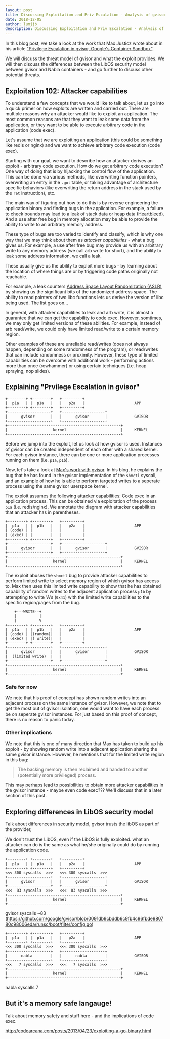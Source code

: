 ```yaml
---
layout: post
title: Discussing Exploitation and Priv Escalation - Analysis of gvisor exploit
date: 2018-12-05
author: lumjjb
description: Discussing Exploitation and Priv Escalation - Analysis of gvisor exploit
---
```


In this blog post, we take a look at the work that Max Justicz wrote about in his article ["Privilege Escalation in gvisor, Google's Container Sandbox"](https://justi.cz/security/2018/11/14/gvisor-lpe.html).

We will discuss the threat model of gvisor and what the exploit provides. We will then discuss the differences between the LibOS security model between gvisor and Nabla containers - and go further to discuss other potential threats.

## Exploitation 102: Attacker capabilities

To understand a few concepts that we would like to talk about, let us go into a quick primer on how exploits are written and carried out. There are multiple reasons why an attacker would like to exploit an application. The most common reasons are that they want to leak some data from the application, or they want to be able to execute arbitrary code in the application (code exec).

Let's assume that we are exploiting an application (this could be something like redis or nginx) and we want to achieve arbitrary code execution (code exec).

Starting with our goal, we want to describe how an attacker derives an exploit - arbitrary code execution. How do we get arbitrary code execution? One way of doing that is by hijacking the control flow of the application. This can be done via various methods, like overwriting function pointers, overwriting an entry in the `.got` table, or taking advantage of architecture specific behaviors (like overwriting the return address in the stack used by the `ret` instruction), etc.


The main way of figuring out how to do this is by reverse engineering the application binary and finding bugs in the application. For example, a failure to check bounds may lead to a leak of stack data or heap data ([Heartbleed](http://heartbleed.com/)). And a use after free bug in memory allocation may be able to provide the ability to write to an arbitrary memory address. 

These type of bugs are too varied to identify and classify, which is why one way that we may think about them as *attacker capabilities* - what a bug gives us. For example, a use after free bug may provide us with an arbitrary write to any memory address (we call arb write for short), and the ability to leak some address information, we call a leak. 

These usually give us the ability to exploit more bugs - by learning about the location of where things are or by triggering code paths originally not reachable. 

For example, a leak counters [Address Space Layout Randomization (ASLR)](https://en.wikipedia.org/wiki/Address_space_layout_randomization)  by showing us the significant bits of the randomized address space. The ability to read pointers of two libc functions lets us derive the version of libc being used. The list goes on...

In general, with attacker capabilities to leak and arb write, it is almost a guarantee that we can get the capability to code exec. However, somtimes, we may only get limited versions of these abilities. For example, instead of arb read/write, we could only have limited read/write to a certain memory region.

Other examples of these are unreliable read/writes (does not always happen, depending on some randomness of the program), or read/writes that can include randomness or proximity. However, these type of limited capabilities can be overcome with additional work - performing actions more than once (rowhammer) or using certain techniques (i.e. heap spraying, nop slides).

## Explaining "Prvilege Escalation in gvisor"

```
+--------+ +--------+   +---------+
|  p1a   | |  p1a   |   |   p2a   |                      APP
+--------+ +--------+   +---------+
+-------------------+   +-------------------+
|      gvisor       |   |      gvisor       |            GVISOR
+-------------------+   +-------------------+
+--------------------------------------------------+
|                    kernel                        |     KERNEL
+--------------------------------------------------+
```

Before we jump into the exploit, let us look at how gvisor is used. Instances of gvisor can be created independent of each other with a shared kernel. For each gvisor instance, there can be one or more application processes running on them (i.e. `p1a`, `p1b`).

Now, let's take a look at [Max's work with gvisor](https://justi.cz/security/2018/11/14/gvisor-lpe.html). In his blog, he explains the bug that he has found in the gvisor implementation of the `shmctl` syscall, and an example of how he is able to perform targeted writes to a seperate process using the same gvisor userspace kernel.

The exploit assumes the following attacker capabilities: Code exec in an application process. This can be obtained via exploitation of the process `p1a` (i.e. redis/nginx). We annotate the diagram with attacker capabilities that an attacker has in parentheses.

```
+--------+ +--------+   +---------+
|  p1a   | |  p1b   |   |   p2a   |                      APP
| (code) | |        |   |         |                      
| (exec) | |        |   |         |                      
+--------+ +--------+   +---------+
+-------------------+   +-------------------+
|      gvisor       |   |      gvisor       |            GVISOR
+-------------------+   +-------------------+
+--------------------------------------------------+
|                    kernel                        |     KERNEL
+--------------------------------------------------+
```

The exploit abuses the `shmctl` bug to provide attacker capabilities to perform limited write to select memory region of which gvisor has access to. Max then uses this limited write capability to show that he has obtained capability of random writes to the adjacent application process `p1b` by attempting to write 'A's (`0x41`) with the limited write capabilities to the specific region/pages from the bug.

```
    +---WRITE--+
    |          |
    |          V
+--------+ +--------+   +---------+
|  p1a   | |  p1b   |   |   p2a   |                      APP
| (code) | |(random)|   |         |                      
| (exec) | |( write)|   |         |                      
+--------+ +--------+   +---------+
+-------------------+   +-------------------+
|      gvisor       |   |      gvisor       |            GVISOR
|  (limited write)  |   |                   |            
+-------------------+   +-------------------+
+--------------------------------------------------+
|                    kernel                        |     KERNEL
+--------------------------------------------------+
```

### Safe for now

We note that his proof of concept has shown random writes into an adjacent process on the same instance of gvisor. However, we note that to get the most out of gvisor isolation, one would want to have each process be on seperate gvisor instances. For just based on this proof of concept, there is no reason to panic today.

### Other implications

We note that this is one of many direction that Max has taken to build up his exploit - by showing random write into a adjacent application sharing the same gvisor instance. However, he mentions that for the limited write region in this bug:

>The backing memory is then reclaimed and handed to another (potentially more privileged) process.

This may perhaps lead to possibilities to obtain more attacker capabilities in the gvisor instance - maybe even code exec??? We'll discuss that in a later section of this post.


## Exploring differences in LibOS security model

Talk about differences in security model, gvisor trusts the libOS as part of the provider,

We don't trust the LibOS, even if the LibOS is fully exploited. what an attacker can do is the same as what he/she originally could do by running the application code.

```
+--------+ +--------+   +---------+
|  p1a   | |  p1a   |   |   p2a   |                      APP
+--------+ +--------+   +---------+
<<< 300 syscalls  >>>   <<< 300 syscalls  >>>
+-------------------+   +-------------------+
|      gvisor       |   |      gvisor       |            GVISOR
+-------------------+   +-------------------+
<<<  83 syscalls  >>>   <<<  83 syscalls  >>>
+--------------------------------------------------+
|                    kernel                        |     KERNEL
+--------------------------------------------------+
```


gvisor syscalls ~83
(https://github.com/google/gvisor/blob/0091db9cbddb6c9fb4c96fbde980780c98006eda/runsc/boot/filter/config.go)

```
+--------+ +--------+   +---------+
|  p1a   | |  p1a   |   |   p2a   |                      APP
+--------+ +--------+   +---------+
<<< 300 syscalls  >>>   <<< 300 syscalls  >>>
+-------------------+   +-------------------+
|      nabla        |   |      nabla        |            GVISOR
+-------------------+   +-------------------+
<<<   7 syscalls  >>>   <<<   7 syscalls  >>>
+--------------------------------------------------+
|                    kernel                        |     KERNEL
+--------------------------------------------------+
```


nabla syscalls 7

## But it's a memory safe langauge!

Talk about memory safety and stuff here - and the implications of code exec.

http://codearcana.com/posts/2013/04/23/exploiting-a-go-binary.html
